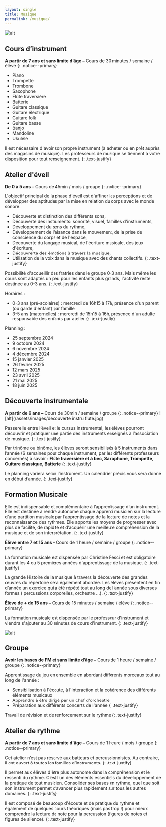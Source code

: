 ```yaml
---
layout: single
title: Musique
permalink: /musique/
---
```

![alt](/assets/images/musique-3-nb.png)

## Cours d’instrument
**A partir de 7 ans et sans limite d’âge –** Cours de 30 minutes / semaine / élève 
{: .notice--primary}

- Piano
- Trompette
- Trombone
- Saxophone
- Flûte traversière
- Batterie
- Guitare classique
- Guitare électrique
- Guitare folk
- Guitare basse
- Banjo
- Mandoline
- Ukulélé 

Il est nécessaire d'avoir son propre instrument (à acheter ou en prêt auprès des magasins de musique). 
Les professeurs de musique se tiennent à votre disposition pour tout renseignement.
{: .text-justify}

## Atelier d'éveil
**De 0 à 5 ans –** Cours de 45min / mois / groupe 
{: .notice--primary}

L'objectif principal de la phase d'éveil est d'affiner les perceptions et de développer des aptitudes par la mise en relation du corps avec le monde sonore.
- Découverte et distinction des différents sons,
- Découverte des instruments: sonorité, visuel, familles d'instruments,
- Développement du sens du rythme,
- Développement de l'aisance dans le mouvement, de la prise de conscience du corps et de l'espace,
- Découverte du langage musical, de l'écriture musicale, des jeux d'écriture,
- Découvrerte des émotions à travers la musique,
- Utilisation de la voix dans la musique avec des chants collectifs.
{: .text-justify}

Possibilité d'accueillir des fratries dans le groupe 0-3 ans. Mais même les cours sont adaptés un peu pour les enfants plus grands, l'activité reste destinée au 0-3 ans.
{: .text-justify}

Horaires :
- 0-3 ans (pré-scolaires) : mercredi de 16h15 à 17h, présence d'un parent (ou garde d'enfant) par famille
- 3-5 ans (maternelles) : mercredi de 15h15 à 16h, présence d'un adulte responsable des enfants par atelier
{: .text-justify}

Planning : 
- 25 septembre 2024
- 9 octobre 2024
- 6 novembre 2024
- 4 décembre 2024
- 15 janvier 2025
- 26 février 2025
- 12 mars 2025
- 23 avril 2025
- 21 mai 2025
- 18 juin 2025

## Découverte instrumentale
**A partir de 6 ans –** Cours de 30min / semaine / groupe 
{: .notice--primary}
![alt](/assets/images/decouverte instru flute.jpg)

Passerelle entre l’éveil et le cursus instrumental, les élèves pourront découvrir et pratiquer une partie des instruments enseignés à l’association de musique.
{: .text-justify}

Par trinôme ou binôme, les élèves seront sensibilisés à 5 instruments dans l’année (6 semaines pour chaque instrument, par les différents professeurs concernés) à savoir : **Flûte traversière et à bec, Saxophone, Trompette, Guitare classique, Batterie**
{: .text-justify}

Le planning variera selon l’instrument. Un calendrier précis vous sera donné en début d’année. 
{: .text-justify}

## Formation Musicale 
Elle est indispensable et complémentaire à l’apprentissage d’un instrument.
Elle est destinée à rendre autonome chaque apprenti musicien sur la lecture d’une partition musicale par l’apprentissage de la lecture de notes et la reconnaissance des rythmes. Elle apporte les moyens de progresser avec plus de facilité, de rapidité et d’acquérir une meilleure compréhension de la musique et de son interprétation.
{: .text-justify}

**Élève entre 7 et 15 ans –** Cours de 1 heure / semaine / groupe 
{: .notice--primary}

La formation musicale est dispensée par Christine Pesci et est obligatoire durant les 4 ou 5 premières années d'apprentissage de la musique. 
{: .text-justify}

La grande Histoire de la musique à travers la découverte des grandes œuvres du répertoire sera également abordée.
Les élèves présentent en fin d’année un exercice qui a été répété tout au long de l’année sous diverses formes ( percussions corporelles, orchestre …).
{: .text-justify}

**Élève de + de 15 ans –** Cours de 15 minutes / semaine / élève
{: .notice--primary}

La formation musicale est dispensée par le professeur d'instrument et viendra s'ajouter au 30 minutes de cours d'instrument. 
{: .text-justify}

![alt](/assets/images/musique-6.jpg)

## Groupe 
**Avoir les bases de FM et sans limite d’âge –** Cours de 1 heure / semaine / groupe 
{: .notice--primary}

Apprentissage du jeu en ensemble en abordant différents morceaux tout au long de l'année :
- Sensibilisation à l'écoute, à l'interaction et la cohérence des différents éléments musicaux
- Apprendre à être dirigé par un chef d'orchestre
- Préparation aux différents concerts de l'année
{: .text-justify}

Travail de révision et de renforcement sur le rythme
{: .text-justify}

## Atelier de rythme
**A partir de 7 ans et sans limite d'âge –** Cours de 1 heure / mois / groupe 
{: .notice--primary}

Cet atelier n’est pas réservé aux batteurs et percussionnistes. Au contraire, il est ouvert à toutes les familles d’instruments.
{: .text-justify}

Il permet aux élèves d'être plus autonome dans la compréhension et le ressenti du rythme. C’est l’un des éléments essentiels du développement de la pratique de tout musicien. Consolider ses bases en rythme, quel que soit son instrument permet d’avancer plus rapidement sur tous les autres domaines.
{: .text-justify}

Il est composé de beaucoup d'écoute et de pratique du rythme et également de quelques cours théoriques (mais pas trop !) pour mieux comprendre la lecture de note pour la percussion (figures de notes et figures de silence).
{: .text-justify}